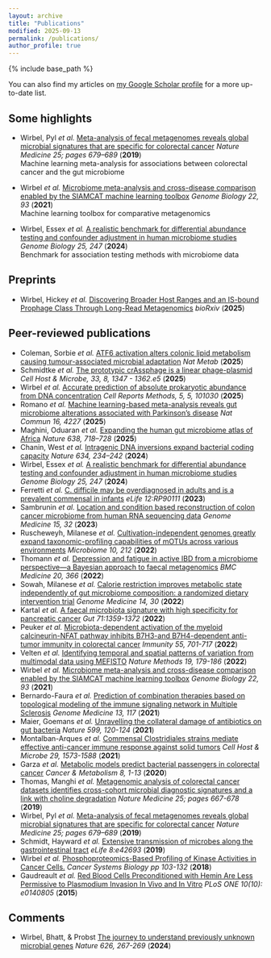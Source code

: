```yaml
---
layout: archive
title: "Publications"
modified: 2025-09-13
permalink: /publications/
author_profile: true
---
```


{% include base_path %}

You can also find my articles on <a href="https://scholar.google.de/citations?user=s-phdtgAAAAJ&hl=en">my Google Scholar profile</a> for a more up-to-date list.

## Some highlights

- Wirbel, Pyl _et al._ [Meta-analysis of fecal metagenomes reveals global microbial signatures that are specific for colorectal cancer](https://www.nature.com/articles/s41591-019-0406-6) _Nature Medicine 25; pages 679–689_  (__2019__)  
Machine learning meta-analysis for associations between colorectal cancer and the gut microbiome

- Wirbel _et al._ [Microbiome meta-analysis and cross-disease comparison enabled by the SIAMCAT machine learning toolbox](https://genomebiology.biomedcentral.com/articles/10.1186/s13059-021-02306-1) _Genome Biology 22, 93_ (__2021__)  
Machine learning toolbox for comparative metagenomics

- Wirbel, Essex _et al._ [A realistic benchmark for differential abundance testing and confounder adjustment in human microbiome studies](https://doi.org/10.1186/s13059-024-03390-9) _Genome Biology 25, 247_ (__2024__)  
Benchmark for association testing methods with microbiome data

## Preprints

- Wirbel, Hickey _et al._ [Discovering Broader Host Ranges and an IS-bound Prophage Class Through Long-Read Metagenomics](https://doi.org/10.1101/2025.05.09.652943) _bioRxiv_ (__2025__)

## Peer-reviewed publications

- Coleman, Sorbie _et al._ [ATF6 activation alters colonic lipid metabolism causing tumour-associated microbial adaptation](https://doi.org/10.1038/s42255-025-01350-6) _Nat Metab_ (__2025__)
- Schmidtke _et al._ [The prototypic crAssphage is a linear phage-plasmid](https://doi.org/10.1016/j.chom.2025.07.004) _Cell Host & Microbe, 33, 8, 1347 - 1362.e5_ (__2025__)
- Wirbel _et al._ [Accurate prediction of absolute prokaryotic abundance from DNA concentration](https://doi.org/10.1016/j.crmeth.2025.101030) _Cell Reports Methods, 5, 5, 101030_ (__2025__)
- Romano _et al._ [Machine learning-based meta-analysis reveals gut microbiome alterations associated with Parkinson’s disease](https://doi.org/10.1038/s41467-025-56829-3) _Nat Commun 16, 4227_ (__2025__)
- Maghini, Oduaran _et al._ [Expanding the human gut microbiome atlas of Africa](https://doi.org/10.1038/s41586-024-08485-8) _Nature 638, 718–728_ (__2025__)
- Chanin, West _et al._ [Intragenic DNA inversions expand bacterial coding capacity](https://doi.org/10.1038/s41586-024-07970-4) _Nature 634, 234–242_ (__2024__)
- Wirbel, Essex _et al._ [A realistic benchmark for differential abundance testing and confounder adjustment in human microbiome studies](https://doi.org/10.1186/s13059-024-03390-9) _Genome Biology 25, 247_ (__2024__)
- Ferretti _et al._ [C. difficile may be overdiagnosed in adults and is a prevalent commensal in infants](https://elifesciences.org/reviewed-preprints/90111v1) _eLife 12:RP90111_ (__2023__)  
- Sambrunin _et al._ [Location and condition based reconstruction of colon cancer microbiome from human RNA sequencing data](https://link.springer.com/article/10.1186/s13073-023-01180-9) _Genome Medicine 15, 32_ (__2023__)  
- Ruscheweyh, Milanese _et al._ [Cultivation-independent genomes greatly expand taxonomic-profiling capabilities of mOTUs across various environments](https://microbiomejournal.biomedcentral.com/articles/10.1186/s40168-022-01410-z)  _Microbiome 10, 212_ (__2022__)  
- Thomann _et al._ [Depression and fatigue in active IBD from a microbiome perspective—a Bayesian approach to faecal metagenomics](https://bmcmedicine.biomedcentral.com/articles/10.1186/s12916-022-02550-7) _BMC Medicine 20, 366_ (__2022__)  
- Sowah, Milanese _et al._ [Calorie restriction improves metabolic state independently of gut microbiome composition: a randomized dietary intervention trial](https://genomemedicine.biomedcentral.com/articles/10.1186/s13073-022-01030-0) _Genome Medicine 14, 30_ (__2022__)  
- Kartal _et al._ [A faecal microbiota signature with high specificity for pancreatic cancer](https://gut.bmj.com/content/71/7/1359) _Gut 71:1359-1372_ (__2022__)  
- Peuker _et al._ [Microbiota-dependent activation of the myeloid calcineurin-NFAT pathway inhibits B7H3-and B7H4-dependent anti-tumor immunity in colorectal cancer](https://doi.org/10.1016/j.immuni.2022.03.008) _Immunity 55, 701-717_ (__2022__)  
- Velten _et al._ [Identifying temporal and spatial patterns of variation from multimodal data using MEFISTO](https://www.nature.com/articles/s41592-021-01343-9) _Nature Methods 19, 179-186_ (__2022__)  
- Wirbel _et al._ [Microbiome meta-analysis and cross-disease comparison enabled by the SIAMCAT machine learning toolbox](https://genomebiology.biomedcentral.com/articles/10.1186/s13059-021-02306-1) _Genome Biology 22, 93_ (__2021__)  
- Bernardo-Faura _et al._ [Prediction of combination therapies based on topological modeling of the immune signaling network in Multiple Sclerosis](https://genomemedicine.biomedcentral.com/articles/10.1186/s13073-021-00925-8) _Genome Medicine 13, 117_ (__2021__)  
- Maier, Goemans _et al._ [Unravelling the collateral damage of antibiotics on gut  bacteria](https://www.nature.com/articles/s41586-021-03986-2) _Nature 599, 120-124_ (__2021__)  
- Montalban-Arques _et al._ [Commensal Clostridiales strains mediate effective anti-cancer immune response against solid tumors](https://doi.org/10.1016/j.chom.2021.08.001)  _Cell Host & Microbe 29, 1573-1588_ (__2021__)  
- Garza _et al._ [Metabolic models predict bacterial passengers in colorectal cancer](https://link.springer.com/article/10.1186/s40170-020-0208-9)  _Cancer & Metabolism 8, 1-13_ (__2020__)  
- Thomas, Manghi _et al._ [Metagenomic analysis of colorectal cancer datasets identifies cross-cohort microbial diagnostic signatures and a link with choline degradation](https://www.nature.com/articles/s41591-019-0405-7) _Nature Medicine 25;  pages 667-678_ (__2019__)  
- Wirbel, Pyl _et al._ [Meta-analysis of fecal metagenomes reveals global microbial signatures that are specific for colorectal cancer](https://www.nature.com/articles/s41591-019-0406-6)  _Nature Medicine 25; pages 679–689_  (__2019__)  
- Schmidt, Hayward _et al._ [Extensive transmission of microbes along the gastrointestinal tract](https://elifesciences.org/articles/42693)  _eLife 8:e42693_ (__2019__)  
- Wirbel _et al._ [Phosphoproteomics-Based Profiling of Kinase Activities in Cancer Cells.](https://link.springer.com/protocol/10.1007%2F978-1-4939-7493-1_6)  _Cancer Systems Biology pp 103-132_ (__2018__)  
- Gaudreault _et al._ [Red Blood Cells Preconditioned with Hemin Are Less Permissive to Plasmodium Invasion In Vivo and In Vitro](https://journals.plos.org/plosone/article?id=10.1371/journal.pone.0140805) _PLoS ONE 10(10): e0140805_ (__2015__)  

## Comments

- Wirbel, Bhatt, & Probst [The journey to understand previously unknown microbial genes](https://www.nature.com/articles/d41586-024-00077-w) _Nature 626, 267-269_ (__2024__)

